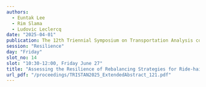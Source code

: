 ```yaml
---
authors:
  - Euntak Lee
  - Rim Slama
  - Ludovic Leclercq
date: "2025-04-01"
publication: The 12th Triennial Symposium on Transportation Analysis conference
session: "Resilience"
day: "Friday"
slot_no: 14
slot: "10:30-12:00, Friday June 27"
title: "Assessing the Resilience of Rebalancing Strategies for Ride-hailing Services in Multi-modal Transportation System"
url_pdf: "/proceedings/TRISTAN2025_ExtendedAbstract_121.pdf"
---
```

